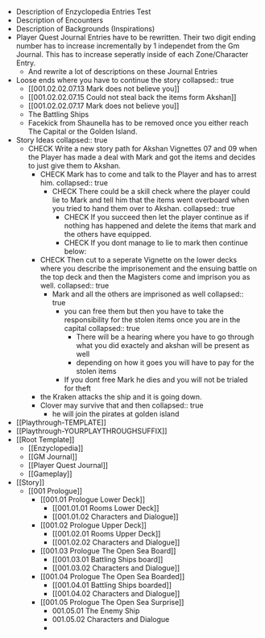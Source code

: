 - Description of Enzyclopedia Entries Test
- Description of Encounters
- Description of Backgrounds (Inspirations)
- Player Quest Journal Entries have to be rewritten. Their two digit ending number has to increase incrementally by 1 independet from the Gm Journal. This has to increase seperatly inside of each Zone/Character Entry.
	- And rewrite a lot of descriptions on these Journal Entries
- Loose ends where you have to continue the story
  collapsed:: true
	- [[001.02.02.07.13 Mark does not believe you]]
	- [[001.02.02.07.15 Could not steal back the items form Akshan]]
	- [[001.02.02.07.17 Mark does not believe you]]
	- The Battling Ships
	- Facekick from Shaunella has to be removed once you either reach The Capital or the Golden Island.
- Story Ideas
  collapsed:: true
	- CHECK Write a new story path for Akshan Vignettes 07 and 09 when the Player has made a deal with Mark and got the items and decides to just give them to Akshan.
		- CHECK Mark has to come and talk to the Player and has to arrest him.
		  collapsed:: true
			- CHECK There could be a skill check where the player could lie to Mark and tell him that the items went overboard when you tried to hand them over to Akshan.
			  collapsed:: true
				- CHECK If you succeed then let the player continue as if nothing has happened and delete the items that mark and the others have equipped.
				- CHECK If you dont manage to lie to mark then continue below:
		- CHECK Then cut to a seperate Vignette on the lower decks where you describe the imprisonement and the ensuing battle on the top deck and then the Magisters come and imprison you as well.
		  collapsed:: true
			- Mark and all the others are imprisoned as well
			  collapsed:: true
				- you can free them but then you have to take the responsibility for the stolen items once you are in the capital
				  collapsed:: true
					- There will be a hearing where you have to go through what you did exactely and akshan will be present as well
					- depending on how it goes you will have to pay for the stolen items
				- If you dont free Mark he dies and you will not be trialed for theft
		- the Kraken attacks the ship and it is going down.
		- Clover may survive that and then
		  collapsed:: true
			- he will join the pirates at golden island
- [[Playthrough-TEMPLATE]]
- [[Playthrough-YOURPLAYTHROUGHSUFFIX]]
- [[Root Template]]
	- [[Enzyclopedia]]
	- [[GM Journal]]
	- [[Player Quest Journal]]
	- [[Gameplay]]
- [[Story]]
	- [[001 Prologue]]
		- [[001.01 Prologue Lower Deck]]
			- [[001.01.01 Rooms Lower Deck]]
			- [[001.01.02 Characters and Dialogue]]
		- [[001.02 Prologue Upper Deck]]
			- [[001.02.01 Rooms Upper Deck]]
			- [[001.02.02 Characters and Dialogue]]
		- [[001.03 Prologue The Open Sea Board]]
			- [[001.03.01 Battling Ships board]]
			- [[001.03.02 Characters and Dialogue]]
		- [[001.04 Prologue The Open Sea Boarded]]
			- [[001.04.01 Battling Ships boarded]]
			- [[001.04.02 Characters and Dialogue]]
		- [[001.05 Prologue The Open Sea Surprise]]
			- 001.05.01 The Enemy Ship
			- 001.05.02 Characters and Dialogue
			-